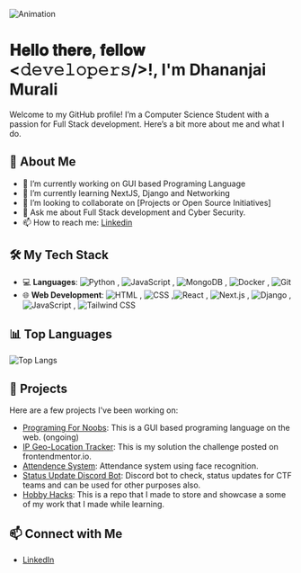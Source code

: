 ![Animation](https://raw.githubusercontent.com/saadeghi/saadeghi/master/dino.gif)

# 𝐇𝐞𝐥𝐥𝐨 𝐭𝐡𝐞𝐫𝐞, 𝐟𝐞𝐥𝐥𝐨𝐰 <𝚍𝚎𝚟𝚎𝚕𝚘𝚙𝚎𝚛𝚜/>!, I'm Dhananjai Murali 

Welcome to my GitHub profile! I’m a Computer Science Student with a passion for Full Stack development. Here’s a bit more about me and what I do.

## 🚀 About Me
- 🔭 I’m currently working on GUI based Programing Language
- 🌱 I’m currently learning NextJS, Django and Networking
- 👯 I’m looking to collaborate on [Projects or Open Source Initiatives]
- 💬 Ask me about Full Stack development and Cyber Security.
- 📫 How to reach me: [Linkedin](https://www.linkedin.com/in/dhananjai-murali/)

## 🛠️ My Tech Stack
- 💻 **Languages**: ![Python](https://img.shields.io/badge/Python-3776AB?style=for-the-badge&logo=python&logoColor=white) , ![JavaScript](https://img.shields.io/badge/JavaScript-323330?style=for-the-badge&logo=javascript) , ![MongoDB](https://img.shields.io/badge/MongoDB-47A248?style=for-the-badge&logo=mongodb&logoColor=white) , ![Docker](https://img.shields.io/badge/Docker-2496ED?style=for-the-badge&logo=docker&logoColor=white) , ![Git](https://img.shields.io/badge/Git-F05032?style=for-the-badge&logo=git&logoColor=white)
- 🌐 **Web Development**: ![HTML](https://img.shields.io/badge/HTML5-E34F26?style=for-the-badge&logo=html5&logoColor=white) , ![CSS](https://img.shields.io/badge/CSS3-1572B6?style=for-the-badge&logo=css3&logoColor=white) ,![React](https://img.shields.io/badge/React-20232A?style=for-the-badge&logo=react&logoColor=61DAFB) , ![Next.js](https://img.shields.io/badge/Next.js-000000?style=for-the-badge&logo=next.js&logoColor=white) , ![Django](https://img.shields.io/badge/Django-092E20?style=for-the-badge&logo=django&logoColor=white) , ![JavaScript](https://img.shields.io/badge/JavaScript-323330?style=for-the-badge&logo=javascript) , ![Tailwind CSS](https://img.shields.io/badge/Tailwind_CSS-38B2AC?style=for-the-badge&logo=tailwind-css&logoColor=white)


## 📊 Top Languages
![Top Langs](https://github-readme-stats.vercel.app/api/top-langs/?username=Dhananjai2003&layout=compact&theme=radical)

## 🌟 Projects
Here are a few projects I've been working on:

- [Programing For Noobs](): This is a GUI based programing language on the web. (ongoing)
- [IP Geo-Location Tracker](https://github.com/Dhananjai2003/IP-tracker-nextjs-tailwind): This is my solution the challenge posted on frontendmentor.io.
- [Attendence System](https://github.com/Dhananjai2003/Attendance-System): Attendance system using face recognition.
- [Status Update Discord Bot](https://github.com/Dhananjai2003/Status-Update-bot): Discord bot to check, status updates for CTF teams and can be used for other purposes also.
- [Hobby Hacks](https://github.com/Dhananjai2003/Hobby-Hacks): This is a repo that I made to store and showcase a some of my work that I made while learning.

## 📫 Connect with Me
- [LinkedIn]([https://www.linkedin.com/in/yourprofile](https://www.linkedin.com/in/dhananjai-murali/))
